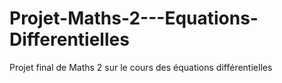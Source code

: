# Projet-Maths-2---Equations-Differentielles
Projet final de Maths 2 sur le cours des équations différentielles
